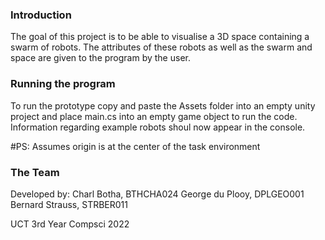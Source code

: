 ### Introduction
The goal of this project is to be able to visualise a 3D space containing a swarm of robots. The attributes of these robots as well as the swarm and space are given to the program by the user. 


### Running the program

To run the prototype copy and paste the Assets folder into an empty unity project and place main.cs into an empty game object to run the code. Information regarding example robots shoul now appear in the console.

#PS: Assumes origin is at the center of the task environment

### The Team
Developed by: 
Charl Botha, BTHCHA024
George du Plooy, DPLGEO001
Bernard Strauss, STRBER011

UCT 3rd Year Compsci 2022
